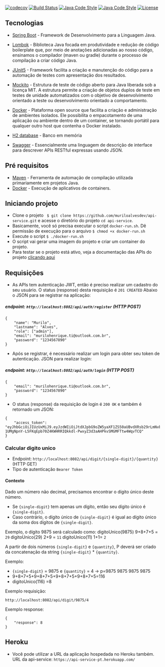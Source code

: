 [![codecov](https://codecov.io/gh/muriloalvesdev/api-service/branch/main/graph/badge.svg?token=GEX15Z6X6Y)](https://codecov.io/gh/muriloalvesdev/api-service)
[![Build Status](https://travis-ci.com/muriloalvesdev/api-service.svg?branch=main)](https://travis-ci.com/muriloalvesdev/api-service)
[![Java Code Style](https://img.shields.io/badge/code%20style-eclipse-brightgreen.svg?style=flat)](https://raw.githubusercontent.com/google/styleguide/gh-pages/eclipse-java-google-style.xml "Eclipse/STS Code Style")
[![Java Code Style](https://img.shields.io/badge/code%20style-intellij-brightgreen.svg?style=flat)](https://github.com/google/styleguide/blob/gh-pages/intellij-java-google-style.xml "Intellij Code Style")
[![License](https://img.shields.io/badge/License-Apache%202.0-blue.svg)](https://opensource.org/licenses/Apache-2.0)

## Tecnologias 
- [Spring Boot](https://spring.io/projects/spring-boot) - Framework de Desenvolvimento para a Linguagem Java.

- [Lombok](https://projectlombok.org/) - Biblioteca Java focada em produtividade e redução de código boilerplate que, por meio de anotações adicionadas ao nosso código, ensinamos o compilador (maven ou gradle) durante o processo de compilação a criar código Java.

- [JUnit5](https://junit.org/junit5/) - Framework facilita a criação e manutenção do código para a automação de testes com apresentação dos resultados.

- [Mockito](https://site.mockito.org/) - Estrutura de teste de código aberto para Java liberada sob a licença MIT. A estrutura permite a criação de objetos duplos de teste em testes de unidade automatizados com o objetivo de desenvolvimento orientado a teste ou desenvolvimento orientado a comportamento.

- [Docker](https://www.docker.com/) - Plataforma open source que facilita a criação e administração de ambientes isolados. Ele possibilita o empacotamento de uma aplicação ou ambiente dentro de um container, se tornando portátil para qualquer outro host que contenha o Docker instalado.

- [H2 database](https://www.h2database.com/html/main.html) - Banco em memória

- [Swagger](https://swagger.io/) - Essencialmente uma linguagem de descrição de interface para descrever APIs RESTful expressas usando JSON.


## Pré requisitos
 - [Maven](https://maven.apache.org/) - Ferramenta de automação de compilação utilizada primariamente em projetos Java.
 - [Docker](https://docs.docker.com/get-docker/) - Execução de aplicativos de containers.

## Iniciando projeto
 - Clone o projeto ` $ git clone https://github.com/muriloalvesdev/api-service.git` e acesse o diretório do projeto `cd api-service`.
 - Basicamente, você só precisa executar o script `docker-run.sh`. Dê permissão de execução para o arquivo `$ chmod +x docker-run.sh`
 - Execute o script `$ ./docker-run.sh`
 - O script vai gerar uma imagem do projeto e criar um container do projeto.
 - Para testar se o projeto está ativo, veja a documentação das APIs do projeto [clicando aqui](http://localhost:8082/swagger-ui.html)
 
## Requisições
- As APIs tem autenticação JWT, então é preciso realizar um cadastro do seu usuário. O status (response) desta requisição é `201 CREATED` Abaixo o JSON para se registrar na aplicação:

##### endpoint: `http://localhost:8082/api/auth/register` (HTTP POST)
```
{
    "name": "Murilo",
    "lastname": "Alves",
    "role": ["admin"],
    "email": "murilohenrique.ti@outlook.com.br",
    "password": "1234567890"
}
```

- Após se registrar, é necessário realizar um login para obter seu token de autenticação. JSON para realizar login:

##### endpoint: `http://localhost:8082/api/auth/login` (HTTP POST)

```
{
    "email": "murilohenrique.ti@outlook.com.br",
    "password": "1234567890"
}
```

-  O status (response) da requisição de login é `200 OK` e também é retornado um JSON:
```
{
    "access_token": "eyJhbGciOiJIUzUxMiJ9.eyJzdWIiOiJtdXJpbG9oZW5yaXF1ZS50aUBvdXRsb29rLmNvbS5iciIsImlhdCI6MTYwNzg5NjQ0NCwidXNlcm5hbWUiOiJNdXJpbG8iLCJleHAiOjE2MDc5Mzk2NDR9.vg6J8k2Y8qaIlKkhpFaGwvw-1UMgNpnY-L5FKqEpb70Z4KWHRRIQkkdl-PwxyZ3d3aAHPkvSMGMFTtw4WqvTCQ"
}
```

### Calcular digito unico 
- Endpoint: `http://localhost:8082/api/digit/{single-digit}/{quantity}` (HTTP GET)
- Tipo de autenticação `Bearer Token`

#### Contexto
Dado um número não decimal, precisamos encontrar o dígito único deste número.
- Se `{single-digit}` tem apenas um dígito, então seu dígito único é `{single-digit}`.
- Caso contrário, o dígito único de `{single-digit}` é igual ao dígito único da soma dos dígitos de `{single-digit}`.

Exemplo, o dígito 9875 será calculado como:
digitoUnico(9875) 9+8+7+5 = `29`
digitoUnico(29) 2+9 = `11`
digitoUnico(11) 1+1= `2`

A partir de dois números `{single-digit}` e `{quantity}`, P deverá ser criado da concatenação da string `{single-digit}` * `{quantity}`.

Exemplo:
- `{single-digit}` = 9875 e `{quantity}` = 4 -> p=9875 9875 9875 9875
- 9+8+7+5+9+8+7+5+9+8+7+5+9+8+7+5=116
- digitoUnico(116) =8

Exemplo requisição:
```
http://localhost:8082/api/digit/9875/4
```

Exemplo response:
```
{
    "response": 8
}
```

## Heroku
- Você pode utilizar a URL da aplicação hospedada no Heroku também. URL da api-service: `https://api-service-pt.herokuapp.com/`

